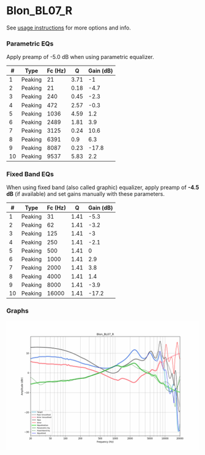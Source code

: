 # Blon_BL07_R
See [usage instructions](https://github.com/jaakkopasanen/AutoEq#usage) for more options and info.

### Parametric EQs
Apply preamp of -5.0 dB when using parametric equalizer.

|   # | Type    |   Fc (Hz) |    Q |   Gain (dB) |
|-----|---------|-----------|------|-------------|
|   1 | Peaking |        21 | 3.71 |        -1   |
|   2 | Peaking |        21 | 0.18 |        -4.7 |
|   3 | Peaking |       240 | 0.45 |        -2.3 |
|   4 | Peaking |       472 | 2.57 |        -0.3 |
|   5 | Peaking |      1036 | 4.59 |         1.2 |
|   6 | Peaking |      2489 | 1.81 |         3.9 |
|   7 | Peaking |      3125 | 0.24 |        10.6 |
|   8 | Peaking |      6391 | 0.9  |         6.3 |
|   9 | Peaking |      8087 | 0.23 |       -17.8 |
|  10 | Peaking |      9537 | 5.83 |         2.2 |

### Fixed Band EQs
When using fixed band (also called graphic) equalizer, apply preamp of **-4.5 dB** (if available) and set gains manually with these parameters.

|   # | Type    |   Fc (Hz) |    Q |   Gain (dB) |
|-----|---------|-----------|------|-------------|
|   1 | Peaking |        31 | 1.41 |        -5.3 |
|   2 | Peaking |        62 | 1.41 |        -3.2 |
|   3 | Peaking |       125 | 1.41 |        -3   |
|   4 | Peaking |       250 | 1.41 |        -2.1 |
|   5 | Peaking |       500 | 1.41 |         0   |
|   6 | Peaking |      1000 | 1.41 |         2.9 |
|   7 | Peaking |      2000 | 1.41 |         3.8 |
|   8 | Peaking |      4000 | 1.41 |         1.4 |
|   9 | Peaking |      8000 | 1.41 |        -3.9 |
|  10 | Peaking |     16000 | 1.41 |       -17.2 |

### Graphs
![](./Blon_BL07_R.png)
